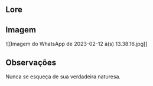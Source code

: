 ## Lore



## Imagem

![[Imagem do WhatsApp de 2023-02-12 à(s) 13.38.16.jpg]]

## Observações

Nunca se esqueça de sua verdadeira naturesa.

